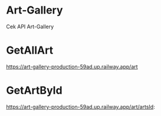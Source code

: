 # Art-Gallery

Cek API Art-Gallery

# GetAllArt
https://art-gallery-production-59ad.up.railway.app/art

# GetArtById
https://art-gallery-production-59ad.up.railway.app/art/artsId: 
